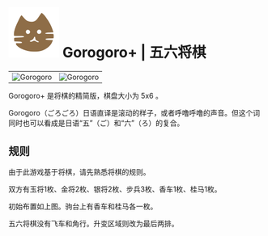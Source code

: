 # ![Gorogoro](https://github.com/gbtami/pychess-variants/blob/master/static/icons/Gorogoro.svg) Gorogoro+ | 五六将棋

|                                                                                                            |                                                                                                            |
| ---------------------------------------------------------------------------------------------------------- | ---------------------------------------------------------------------------------------------------------- |
| ![Gorogoro](https://github.com/gbtami/pychess-variants/blob/master/static/images/ShogiGuide/Gorogoro1.png) | ![Gorogoro](https://github.com/gbtami/pychess-variants/blob/master/static/images/ShogiGuide/Gorogoro2.png) |

Gorogoro+ 是将棋的精简版，棋盘大小为 5x6 。

Gorogoro（ごろごろ）日语直译是滚动的样子，或者呼噜呼噜的声音。但这个词同时也可以看成是日语“五”（ご）和“六”（ろ）的复合。

## 规则

由于此游戏基于将棋，请先熟悉将棋的规则。

双方有玉将1枚、金将2枚、银将2枚、步兵3枚、香车1枚、桂马1枚。

初始布置如上图。驹台上有香车和桂马各一枚。

五六将棋没有飞车和角行。升变区域则改为最后两排。